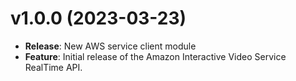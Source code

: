 # v1.0.0 (2023-03-23)

* **Release**: New AWS service client module
* **Feature**: Initial release of the Amazon Interactive Video Service RealTime API.

